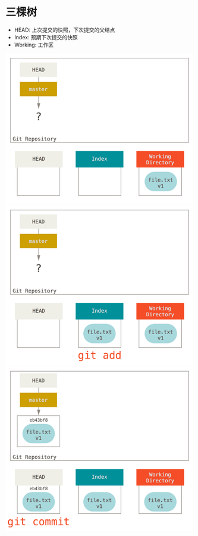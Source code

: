 # 三棵树

- HEAD: 上次提交的快照，下次提交的父结点
- Index: 预期下次提交的快照
- Working: 工作区

<div grid="~ cols-3 gap-6" class="relative mt-10">

<img src="/public/reset-ex1.png" />
<img src="/public/reset-ex2.png" />
<img src="/public/reset-ex3.png" />

</div>

<!-- 
`HEAD` 是当前分支引用的指针，它指向的是当前分支上的最后一次提交。
`Index` 是你的`预期的下一次提交`，其实就是 Git 的 `暂存区`。
`Working` 就是我们的`工作区`。 
-->
